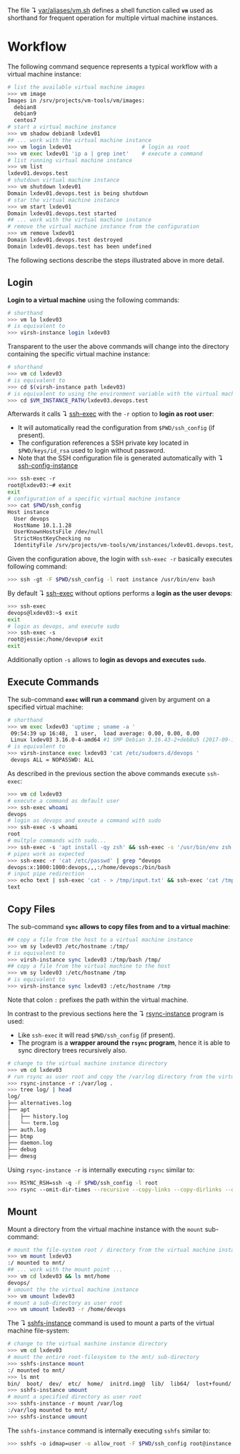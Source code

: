 
The file ↴ [var/aliases/vm.sh](var/aliases/vm.s) defines a shell function called **`vm`** used as shorthand for frequent operation for multiple virtual machine instances.

# Workflow

The following command sequence represents a typical workflow with a virtual machine instance:

```bash
# list the available virtual machine images
>>> vm image
Images in /srv/projects/vm-tools/vm/images:
  debian8
  debian9
  centos7
# start a virtual machine instance
>>> vm shadow debian8 lxdev01
## ... work with the virtual machine instance
>>> vm login lxdev01                      # login as root
>>> vm exec lxdev01 'ip a | grep inet'    # execute a command
# list running virtual machine instance
>>> vm list
lxdev01.devops.test
# shutdown virtual machine instance
>>> vm shutdown lxdev01
Domain lxdev01.devops.test is being shutdown
# star the virtual machine instance
>>> vm start lxdev01
Domain lxdev01.devops.test started
## ... work with the virtual machine instance
# remove the virtual machine instance from the configuration
>>> vm remove lxdev01
Domain lxdev01.devops.test destroyed
Domain lxdev01.devops.test has been undefined
```

The following sections describe the steps illustrated above in more detail.

## Login

**Login to a virtual machine** using the following commands:

```bash
# shorthand
>>> vm lo lxdev03
# is equivalent to
>>> virsh-instance login lxdev03
```

Transparent to the user the above commands will change into the directory containing the specific virtual machine instance:

```bash
# shorthand
>>> vm cd lxdev03
# is equivalent to
>>> cd $(virsh-instance path lxdev03)
# is equivalent to using the environment variable with the virtual machine FQDN
>>> cd $VM_INSTANCE_PATH/lxdev03.devops.test
```

Afterwards it calls ↴ [ssh-exec](../bin/ssh-exec) with the `-r` option to **login as root user**:

* It will automatically read the configuration from `$PWD/ssh_config` (if present).
* The configuration references a SSH private key located in `$PWD/keys/id_rsa` used to login without password.
* Note that the SSH configuration file is generated automatically with ↴  [ssh-config-instance](../bin/ssh-config-instance) 

```bash
>>> ssh-exec -r
root@lxdev03:~# exit
exit
# configuration of a specific virtual machine instance
>>> cat $PWD/ssh_config                          
Host instance
  User devops
  HostName 10.1.1.28
  UserKnownHostsFile /dev/null
  StrictHostKeyChecking no
  IdentityFile /srv/projects/vm-tools/vm/instances/lxdev01.devops.test/keys/id_rsa
```

Given the configuration above, the login with `ssh-exec -r` basically executes following command:

```bash
>>> ssh -gt -F $PWD/ssh_config -l root instance /usr/bin/env bash
```

By default ↴ [ssh-exec](../bin/ssh-exec) without options performs a **login as the user devops**:

```bash
>>> ssh-exec                                                     
devops@lxdev03:~$ exit
exit
# login as devops, and execute sudo
>>> ssh-exec -s                                                       
root@jessie:/home/devops# exit
exit
```

Additionally option `-s` allows to **login as devops and executes `sudo`**.

## Execute Commands

The sub-command **`exec` will run a command** given by argument on a specified virtual machine:

```bash
# shorthand
>>> vm exec lxdev03 'uptime ; uname -a '
 09:54:39 up 16:48,  1 user,  load average: 0.00, 0.00, 0.00
 Linux lxdev03 3.16.0-4-amd64 #1 SMP Debian 3.16.43-2+deb8u5 (2017-09-19) x86_64 GNU/Linux
# is equivalent to
>>> virsh-instance exec lxdev03 'cat /etc/sudoers.d/devops '
 devops ALL = NOPASSWD: ALL
```

As described in the previous section the above commands execute `ssh-exec`:

```bash
>>> vm cd lxdev03
# execute a command as default user
>>> ssh-exec whoami
devops
# login as devops and exeute a command with sudo
>>> ssh-exec -s whoami                                                
root
# multple commands with sudo...
>>> ssh-exec -s 'apt install -qy zsh' && ssh-exec -s '/usr/bin/env zsh'
# pipes work as expected
>>> ssh-exec -r 'cat /etc/passwd' | grep ^devops
devops:x:1000:1000:devops,,,:/home/devops:/bin/bash
# input pipe redirection 
>>> echo text | ssh-exec 'cat - > /tmp/input.txt' && ssh-exec 'cat /tmp/input.txt'
text
```

## Copy Files

The sub-command **`sync` allows to copy files from and to a virtual machine**:

```bash
## copy a file from the host to a virtual machine instance
>>> vm sy lxdev03 /etc/hostname :/tmp/
# is equivalent to
>>> virsh-instance sync lxdev03 :/tmp/bash /tmp/
## copy a file from the virtual machine to the host
>>> vm sy lxdev03 :/etc/hostname /tmp
# is equivalent to
>>> virsh-instance sync lxdev03 :/etc/hostname /tmp
```

Note that colon `:` prefixes the path within the virtual machine.

In contrast to the previous sections here the ↴ [rsync-instance](../bin/rsync-instance) program is used:

* Like `ssh-exec` it will read `$PWD/ssh_config` (if present).
* The program is a **wrapper around the `rsync` program**, hence it is able to sync directory trees recursively also.

```bash
# change to the virtual machine instance directory
>>> vm cd lxdev03
# run rsync as user root and copy the /var/log directory from the virtual machine instance
>>> rsync-instance -r :/var/log .
>>> tree log/ | head
log/
├── alternatives.log
├── apt
│   ├── history.log
│   └── term.log
├── auth.log
├── btmp
├── daemon.log
├── debug
├── dmesg
```

Using `rsync-instance -r` is internally executing `rsync` similar to:

```bash
>>> RSYNC_RSH=ssh -q -F $PWD/ssh_config -l root
>>> rsync --omit-dir-times --recursive --copy-links --copy-dirlinks --delete --verbose instance:/var/log .
```

## Mount

Mount a directory from the virtual machine instance with the `mount` sub-command:

```bash
# mount the file-system root / directory from the virtual machine instance
>>> vm mount lxdev03                       
:/ mounted to mnt/
## ... work with the mount point ...
>>> vm cd lxdev03 && ls mnt/home 
devops/
# umount the the virtual machine instance
>>> vm umount lxdev03
# mount a sub-directory as user root
>>> vm umount lxdev03 -r /home/devops
```

The ↴ [sshfs-instance](../bin/sshfs-instance) command is used to mount a parts of the virtual machine file-system:

```bash
# change to the virtual machine instance directory
>>> vm cd lxdev03
# mount the entire root-filesystem to the mnt/ sub-directory
>>> sshfs-instance mount
:/ mounted to mnt/
>>> ls mnt 
bin/  boot/  dev/  etc/  home/  initrd.img@  lib/  lib64/  lost+found/  media/  mnt/  opt/  proc/  root/  run/  sbin/  srv/  sys/  tmp/  usr/  var/  vmlinuz@
>>> sshfs-instance umount
# mount a specified directory as user root
>>> sshfs-instance -r mount /var/log 
:/var/log mounted to mnt/
>>> sshfs-instance umount
```

The `sshfs-instance` command is internally executing `sshfs` similar to:

```bash
>>> sshfs -o idmap=user -o allow_root -F $PWD/ssh_config root@instance:/ mnt/
```

